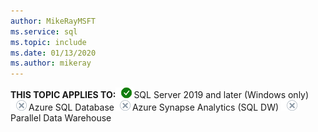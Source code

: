 ```yaml
---
author: MikeRayMSFT
ms.service: sql
ms.topic: include
ms.date: 01/13/2020
ms.author: mikeray
---
```


<Token>**THIS TOPIC APPLIES TO:**![Yes](media/yes-icon.png)SQL Server 2019 and later (Windows only) ![No](media/no-icon.png)Azure SQL Database![No](media/no-icon.png)Azure Synapse Analytics (SQL DW) ![No](media/no-icon.png)Parallel Data Warehouse </Token>

